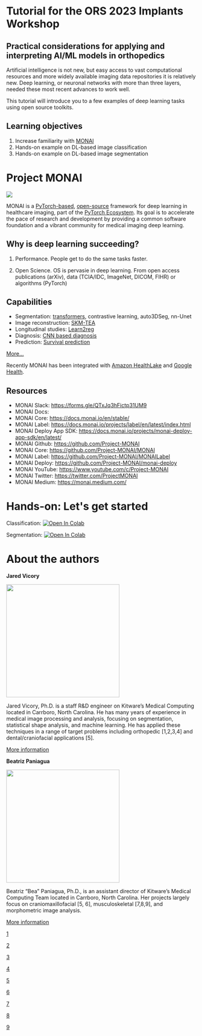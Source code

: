 # Tutorial for the ORS 2023 Implants Workshop
## Practical considerations for applying and interpreting AI/ML models in orthopedics

Artificial intelligence is not new, but easy access to vast computational resources and more widely available imaging data repositories it is relatively new. Deep learning, or neuronal networks with more than three layers, needed these most recent advances to work well.

This tutorial will introduce you to a few examples of deep learning tasks using open source toolkits.

## Learning objectives

1. Increase familiarity with [MONAI](https://monai.io/)
2. Hands-on example on DL-based image classification
3. Hands-on example on DL-based image segmentation

# Project MONAI

<img src="https://monai.io/assets/img/MONAI-logo_color_full.png"/>

MONAI is a [PyTorch-based](https://pytorch.org/), [open-source](https://github.com/Project-MONAI/MONAI/blob/dev/LICENSE) framework for deep learning in healthcare imaging, part of the [PyTorch Ecosystem](https://pytorch.org/ecosystem/). Its goal is to accelerate the pace of research and development
by providing a common software foundation and a vibrant community for medical imaging deep learning.

## Why is deep learning succeeding?

1. Performance. People get to do the same tasks faster.

2. Open Science. OS is pervasie in deep learning. From open access publications (arXiv), data (TCIA/IDC, ImageNet, DICOM, FIHR) or algorithms (PyTorch)

## Capabilities

*   Segmentation: [transformers](https://openaccess.thecvf.com/content/WACV2022/papers/Hatamizadeh_UNETR_Transformers_for_3D_Medical_Image_Segmentation_WACV_2022_paper.pdf), contrastive learning, auto3DSeg, nn-Unet
*   Image reconstruction: [SKM-TEA](https://datasets-benchmarks-proceedings.neurips.cc/paper/2021/file/03c6b06952c750899bb03d998e631860-Paper-round2.pdf)
*   Longitudinal studies: [Learn2reg](https://research.birmingham.ac.uk/en/publications/learn2reg-comprehensive-multi-task-medical-image-registration-cha)
*   Diagnosis: [CNN based diagnosis](https://www.ijimai.org/journal/bibcite/reference/2944)
*   Prediction: [Survival prediction](https://pubmed.ncbi.nlm.nih.gov/35399868/)

[More...](https://docs.google.com/presentation/d/1n0zEiZ2Iss5MqYWYbSlp_WVJ_LRiLqy9O6ErOjd7Bhc/present?slide=id.p1)

Recently MONAI has been integrated with [Amazon HealthLake](https://catalog.us-east-1.prod.workshops.aws/workshops/ff6964ec-b880-45d4-bc1e-468b0c7fa854/en-US) and [Google Health](https://developer.nvidia.com/blog/monai-drives-medical-ai-on-google-cloud-with-medical-imaging-suite/).


## Resources

*   MONAI Slack: https://forms.gle/QTxJq3hFictp31UM9
*   MONAI Docs:
 *   MONAI Core: https://docs.monai.io/en/stable/
 *   MONAI Label: https://docs.monai.io/projects/label/en/latest/index.html
 *   MONAI Deploy App SDK: https://docs.monai.io/projects/monai-deploy-app-sdk/en/latest/
*   MONAI Github: https://github.com/Project-MONAI
 *   MONAI Core: https://github.com/Project-MONAI/MONAI
 *   MONAI Label: https://github.com/Project-MONAI/MONAILabel
 *   MONAI Deploy: https://github.com/Project-MONAI/monai-deploy
*   MONAI YouTube: https://www.youtube.com/c/Project-MONAI
*   MONAI Twitter: https://twitter.com/ProjectMONAI
*   MONAI Medium: https://monai.medium.com/


# Hands-on: Let's get started

Classification: [![Open In Colab](https://colab.research.google.com/assets/colab-badge.svg)](https://colab.research.google.com/github/kitwaremedical/ors2023-tutorial/blob/master/mednist_tutorial.ipynb)

Segmentation: [![Open In Colab](https://colab.research.google.com/assets/colab-badge.svg)](https://colab.research.google.com/github/kitwaremedical/ors2023-tutorial/blob/master/spleen_segmentation_3d.ipynb)

# About the authors

**Jared Vicory**

<img src="https://www.kitware.com/main/wp-content/uploads/2021/11/Jared_Vicory_768x768.jpg"  width="300" height="300" />

Jared Vicory, Ph.D. is a staff R&D engineer on Kitware’s Medical Computing located in Carrboro, North Carolina. He has many years of experience in medical image processing and analysis, focusing on segmentation, statistical shape analysis, and machine learning. He has applied these techniques in a range of target problems including orthopedic \[1,2,3,4\] and dental/craniofacial applications \[5\].

[More information](https://www.kitware.com/jared-vicory/)


**Beatriz Paniagua**

<img src="https://www.kitware.com/main/wp-content/uploads/2021/11/paniagua-300x300-1.jpeg"  width="300" height="300" />

Beatriz “Bea” Paniagua, Ph.D., is an assistant director of Kitware’s Medical Computing Team located in Carrboro, North Carolina. Her projects largely focus on craniomaxillofacial \[5, 6\], musculoskeletal \[7,8,9\], and morphometric image analysis.

[More information](https://www.kitware.com/beatriz-paniagua/)


[1](https://reporter.nih.gov/search/XrZbdnSL80qYrii9Xeij_g/project-details/10375473)

[2](https://asmedigitalcollection.asme.org/medicaldevices/article-abstract/7/4/040903/376620/Verification-and-Validation-of-an-Open-Source?redirectedFrom=fulltext)

[3](https://pubmed.ncbi.nlm.nih.gov/34370717/)

[4](https://asmedigitalcollection.asme.org/biomechanical/article-abstract/136/2/021004/442937/Incorporating-Population-Level-Variability-in?redirectedFrom=fulltext)

[5](https://pubmed.ncbi.nlm.nih.gov/35505894/)

[6](https://pubmed.ncbi.nlm.nih.gov/29769754/)

[7](https://pubmed.ncbi.nlm.nih.gov/28690356/)

[8](https://www.insight-journal.org/browse/publication/985)

[9](https://www.insight-journal.org/browse/publication/988)
